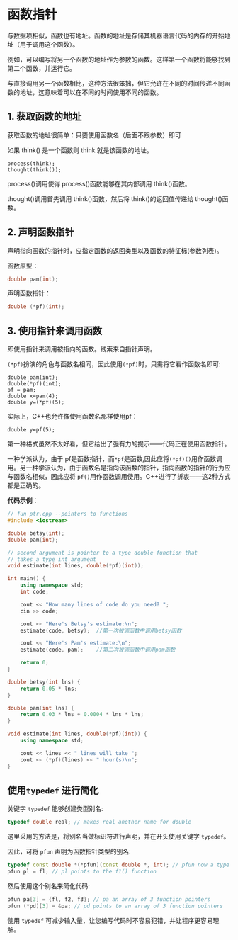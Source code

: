 # 函数指针

与数据项相似，函数也有地址。函数的地址是存储其机器语言代码的内存的开始地址（用于调用这个函数）。

例如，可以编写将另一个函数的地址作为参数的函数。这样第一个函数将能够找到第二个函数，并运行它。

与直接调用另一个函数相比，这种方法很笨拙，但它允许在不同的时间传递不同函数的地址，这意味着可以在不同的时间使用不同的函数。



## 1. 获取函数的地址

获取函数的地址很简单：只要使用函数名（后面不跟参数）即可

如果 think() 是一个函数则 think 就是该函数的地址。

```
process(think);
thought(think());
```

process()调用使得 process()函数能够在其内部调用 think()函数。

thought()调用首先调用 think()函数，然后将 think()的返回值传递给 thought()函数。



## 2. 声明函数指针

声明指向函数的指针时，应指定函数的返回类型以及函数的特征标(参数列表)。

函数原型：

```cpp
double pam(int);
```

声明函数指针：

```cpp
double (*pf)(int);
```



## 3. 使用指针来调用函数

即使用指针来调用被指向的函数。线索来自指针声明。

`(*pf)`扮演的角色与函数名相同，因此使用`(*pf)`时，只需将它看作函数名即可:

```
double pam(int);
double(*pf)(int);
pf = pam;
double x=pam(4);
double y=(*pf)(5);
```

实际上，C++也允许像使用函数名那样使用pf：

```
double y=pf(5);
```

第一种格式虽然不太好看，但它给出了强有力的提示——代码正在使用函数指针。



一种学派认为，由于 pf是函数指针，而`*pf`是函数,因此应将`(*pf)()`用作函数调用。另一种学派认为，由于函数名是指向该函数的指针，指向函数的指针的行为应与函数名相似，因此应将 `pf()`用作函数调用使用。C++进行了折衷——这2种方式都是正确的。



**代码示例**：

```cpp
// fun ptr.cpp --pointers to functions
#include <iostream>

double betsy(int);
double pam(int);

// second argument is pointer to a type double function that
// takes a type int argument
void estimate(int lines, double(*pf)(int));

int main() {
    using namespace std;
    int code;

    cout << "How many lines of code do you need? ";
    cin >> code;

    cout << "Here's Betsy's estimate:\n";
    estimate(code, betsy);	//第一次被调函数中调用betsy函数

    cout << "Here's Pam's estimate:\n";
    estimate(code, pam);	//第二次被调函数中调用pam函数

    return 0;
}

double betsy(int lns) {
    return 0.05 * lns;
}

double pam(int lns) {
    return 0.03 * lns + 0.0004 * lns * lns;
}

void estimate(int lines, double(*pf)(int)) {
    using namespace std;

    cout << lines << " lines will take ";
    cout << (*pf)(lines) << " hour(s)\n";
}

```



## 使用`typedef` 进行简化

关键字 `typedef` 能够创建类型别名:

```cpp
typedef double real; // makes real another name for double
```



这里采用的方法是，将别名当做标识符进行声明，并在开头使用关键字 `typedef`。

因此，可将 `pfun` 声明为函数指针类型的别名:

```cpp
typedef const double *(*pfun)(const double *, int); // pfun now a type name
pfun pl = fl; // pl points to the f1() function
```



然后使用这个别名来简化代码:

```cpp
pfun pa[3] = {fl, f2, f3}; // pa an array of 3 function pointers
pfun (*pd)[3] = &pa; // pd points to an array of 3 function pointers
```



使用 `typedef` 可减少输入量，让您编写代码时不容易犯错，并让程序更容易理解。